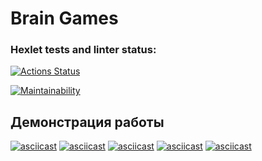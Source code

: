 # Brain Games

### Hexlet tests and linter status:

[![Actions Status](https://github.com/12PUFFS/frontend-project-44/workflows/hexlet-check/badge.svg)](https://github.com/12PUFFS/frontend-project-44/actions)

[![Maintainability](https://api.codeclimate.com/v1/badges/a9592c4020374529166b/maintainability)](https://codeclimate.com/github/12PUFFS/frontend-project-44/maintainability)

## Демонстрация работы

[![asciicast](https://asciinema.org/a/T9ST7uoYeyjidH5L3A9bLnyrM.svg)](https://asciinema.org/a/T9ST7uoYeyjidH5L3A9bLnyrM)
[![asciicast](https://asciinema.org/a/1wNbVR5amddoVnSuVACjJvP8D.svg)](https://asciinema.org/a/1wNbVR5amddoVnSuVACjJvP8D)
[![asciicast](https://asciinema.org/a/7nRKbnJ4ThWCaZMpEdWMQUCyu.svg)](https://asciinema.org/a/7nRKbnJ4ThWCaZMpEdWMQUCyu)
[![asciicast](https://asciinema.org/a/kI38vCUjsqdBudn84hqsefN5r.svg)](https://asciinema.org/a/kI38vCUjsqdBudn84hqsefN5r)
[![asciicast](https://asciinema.org/a/vI0W51E7D0rgUuZVierH8cTy8.svg)](https://asciinema.org/a/vI0W51E7D0rgUuZVierH8cTy8)
